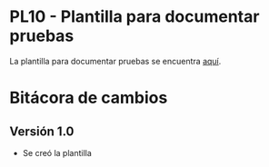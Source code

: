 # PL10 - Plantilla para documentar pruebas

La plantilla para documentar pruebas se encuentra [aquí](https://docs.google.com/spreadsheets/d/1YvYEV6cyxyMIyNWFA7y8BMTsgb1EqQPeWqkEPo2NODs/edit#gid=0).

# Bitácora de cambios

## Versión 1.0
  - Se creó la plantilla

